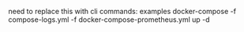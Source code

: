 need to replace this with cli commands:
examples
docker-compose -f compose-logs.yml -f docker-compose-prometheus.yml up -d
